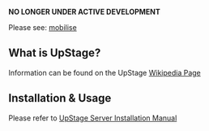 **NO LONGER UNDER ACTIVE DEVELOPMENT**

Please see: [mobilise](https://github.com/upstage-org/mobilise)

## What is UpStage?

Information can be found on the UpStage [Wikipedia Page](http://en.wikipedia.org/wiki/UpStage)


## Installation & Usage
Please refer to [UpStage Server Installation Manual](https://github.com/AUTUpStageTeam/UpStage/wiki/Server-Manual#installation)

